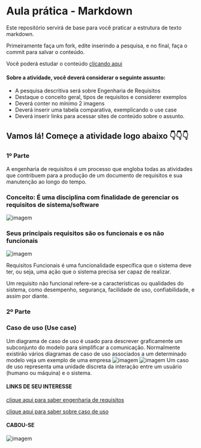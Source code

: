 # Aula prática - Markdown

Este repositório servirá de base para você praticar a estrutura de texto markdown. 

Primeiramente faça um fork, edite inserindo a pesquisa, e no final, faça o commit para salvar o conteúdo.

Você poderá estudar o conteúdo [clicando aqui](https://docs.pipz.com/central-de-ajuda/learning-center/guia-basico-de-markdown#open)

#### Sobre a atividade, você deverá considerar o seguinte assunto:

- A pesquisa descritiva será sobre Engenharia de Requisitos
- Destaque o conceito geral, tipos de requisitos e considerer exemplos
- Deverá conter no mínimo 2 imagens
- Deverá inserir uma tabela comparativa, exemplicando o use case
- Deverá inserir links para acessar sites de conteúdo sobre o assunto.


## Vamos lá! Começe a atividade logo abaixo 👇👇👇
### 1º Parte
A engenharia de requisitos é um processo que engloba todas as atividades que contribuem para a produção de um documento de requisitos e sua manutenção ao longo do tempo.

### Conceito: É uma disciplina com finalidade de gerenciar os requisitos de sistema/software
![imagem](https://blog-static.infra.grancursosonline.com.br/wp-content/uploads/2020/03/10121622/inni.png)

 
 ### Seus principais requisitos são os funcionais e os não funcionais
 
![imagem](https://dhg1h5j42swfq.cloudfront.net/2023/10/16115710/imagem-inicial-1.png)
 
  
  Requisitos Funcionais é uma funcionalidade específica que o sistema deve ter, ou seja, uma ação que o sistema precisa ser capaz de realizar. 
 
 Um requisito não funcional refere-se a características ou qualidades do sistema, como desempenho, segurança, facilidade de uso, confiabilidade, e assim por diante.


### 2º Parte
### Caso de uso (Use case)

Um diagrama de caso de uso é usado para descrever graficamente um subconjunto do modelo para simplificar a comunicação. Normalmente existirão vários diagramas de caso de uso associados a um determinado modelo veja um
exemplo de uma empresa
![imagem](https://cdn1.gnarususercontent.com.br/1/1257530/085c4d5d-1cd7-4124-a458-018811300f48.png)
![imagem](https://slideplayer.com.br/slide/1669103/6/images/16/DIAGRAMA+DE+CASO+DE+USO+Casos+de+Uso+-+DOCUMENTA%C3%87%C3%83O%3A.jpg)
Um caso de uso representa uma unidade discreta da interação entre um usuário (humano ou máquina) e o sistema.

#### LINKS DE SEU INTERESSE
[clique aqui para saber engenharia de requisitos](https://www.devmedia.com.br/introducao-a-engenharia-de-requisitos/8034)

[clique aqui para saber sobre caso de uso](https://www.lucidchart.com/pages/pt/diagrama-de-caso-de-uso-uml)

#### CABOU-SE 

![imagem](https://i.pinimg.com/originals/4b/98/db/4b98dbc553f7189c8557e0362fd6719e.png)

